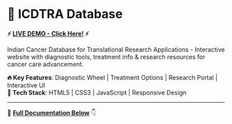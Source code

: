 # 🧬 ICDTRA Database

**⚡ [LIVE DEMO - Click Here!](https://gunjan-d.github.io/ICDTRA-database/) ⚡**

Indian Cancer Database for Translational Research Applications - Interactive website with diagnostic tools, treatment info & research resources for cancer care advancement.

**🔥 Key Features**: Diagnostic Wheel | Treatment Options | Research Portal | Interactive UI  
**💜 Tech Stack**: HTML5 | CSS3 | JavaScript | Responsive Design

---

📖 **[Full Documentation Below](#-icdtra-database---indian-cancer-database-for-translational-research-applications)** 👇